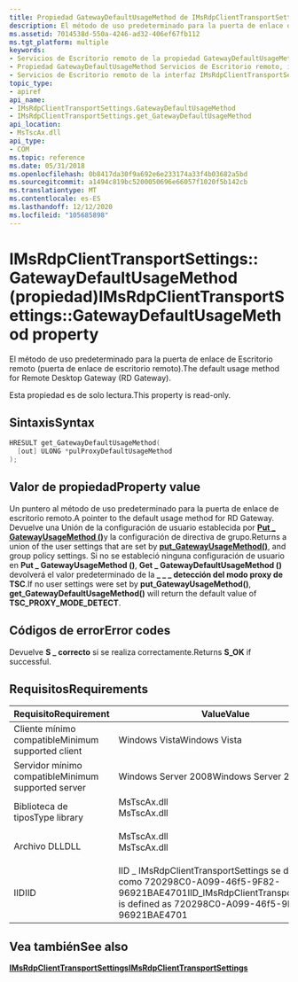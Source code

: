 ```yaml
---
title: Propiedad GatewayDefaultUsageMethod de IMsRdpClientTransportSettings
description: El método de uso predeterminado para la puerta de enlace de Escritorio remoto (puerta de enlace de escritorio remoto).
ms.assetid: 7014538d-550a-4246-ad32-406ef67fb112
ms.tgt_platform: multiple
keywords:
- Servicios de Escritorio remoto de la propiedad GatewayDefaultUsageMethod
- Propiedad GatewayDefaultUsageMethod Servicios de Escritorio remoto, interfaz IMsRdpClientTransportSettings
- Servicios de Escritorio remoto de la interfaz IMsRdpClientTransportSettings, propiedad GatewayDefaultUsageMethod
topic_type:
- apiref
api_name:
- IMsRdpClientTransportSettings.GatewayDefaultUsageMethod
- IMsRdpClientTransportSettings.get_GatewayDefaultUsageMethod
api_location:
- MsTscAx.dll
api_type:
- COM
ms.topic: reference
ms.date: 05/31/2018
ms.openlocfilehash: 0b8417da30f9a692e6e233174a33f4b03682a5bd
ms.sourcegitcommit: a1494c819bc5200050696e66057f1020f5b142cb
ms.translationtype: MT
ms.contentlocale: es-ES
ms.lasthandoff: 12/12/2020
ms.locfileid: "105685898"
---
```

# <a name="imsrdpclienttransportsettingsgatewaydefaultusagemethod-property"></a><span data-ttu-id="cbb80-106">IMsRdpClientTransportSettings:: GatewayDefaultUsageMethod (propiedad)</span><span class="sxs-lookup"><span data-stu-id="cbb80-106">IMsRdpClientTransportSettings::GatewayDefaultUsageMethod property</span></span>

<span data-ttu-id="cbb80-107">El método de uso predeterminado para la puerta de enlace de Escritorio remoto (puerta de enlace de escritorio remoto).</span><span class="sxs-lookup"><span data-stu-id="cbb80-107">The default usage method for Remote Desktop Gateway (RD Gateway).</span></span>

<span data-ttu-id="cbb80-108">Esta propiedad es de solo lectura.</span><span class="sxs-lookup"><span data-stu-id="cbb80-108">This property is read-only.</span></span>

## <a name="syntax"></a><span data-ttu-id="cbb80-109">Sintaxis</span><span class="sxs-lookup"><span data-stu-id="cbb80-109">Syntax</span></span>


```C++
HRESULT get_GatewayDefaultUsageMethod(
  [out] ULONG *pulProxyDefaultUsageMethod
);
```



## <a name="property-value"></a><span data-ttu-id="cbb80-110">Valor de propiedad</span><span class="sxs-lookup"><span data-stu-id="cbb80-110">Property value</span></span>

<span data-ttu-id="cbb80-111">Un puntero al método de uso predeterminado para la puerta de enlace de escritorio remoto.</span><span class="sxs-lookup"><span data-stu-id="cbb80-111">A pointer to the default usage method for RD Gateway.</span></span> <span data-ttu-id="cbb80-112">Devuelve una Unión de la configuración de usuario establecida por [**Put \_ GatewayUsageMethod ()**](imsrdpclienttransportsettings-gatewayusagemethod.md)y la configuración de directiva de grupo.</span><span class="sxs-lookup"><span data-stu-id="cbb80-112">Returns a union of the user settings that are set by [**put\_GatewayUsageMethod()**](imsrdpclienttransportsettings-gatewayusagemethod.md), and group policy settings.</span></span> <span data-ttu-id="cbb80-113">Si no se estableció ninguna configuración de usuario en **Put \_ GatewayUsageMethod ()**, **Get \_ GatewayDefaultUsageMethod ()** devolverá el valor predeterminado de la **\_ \_ \_ detección del modo proxy de TSC**.</span><span class="sxs-lookup"><span data-stu-id="cbb80-113">If no user settings were set by **put\_GatewayUsageMethod()**, **get\_GatewayDefaultUsageMethod()** will return the default value of **TSC\_PROXY\_MODE\_DETECT**.</span></span>

## <a name="error-codes"></a><span data-ttu-id="cbb80-114">Códigos de error</span><span class="sxs-lookup"><span data-stu-id="cbb80-114">Error codes</span></span>

<span data-ttu-id="cbb80-115">Devuelve **S \_ correcto** si se realiza correctamente.</span><span class="sxs-lookup"><span data-stu-id="cbb80-115">Returns **S\_OK** if successful.</span></span>

## <a name="requirements"></a><span data-ttu-id="cbb80-116">Requisitos</span><span class="sxs-lookup"><span data-stu-id="cbb80-116">Requirements</span></span>



| <span data-ttu-id="cbb80-117">Requisito</span><span class="sxs-lookup"><span data-stu-id="cbb80-117">Requirement</span></span> | <span data-ttu-id="cbb80-118">Value</span><span class="sxs-lookup"><span data-stu-id="cbb80-118">Value</span></span> |
|-------------------------------------|--------------------------------------------------------------------------------------------------|
| <span data-ttu-id="cbb80-119">Cliente mínimo compatible</span><span class="sxs-lookup"><span data-stu-id="cbb80-119">Minimum supported client</span></span><br/> | <span data-ttu-id="cbb80-120">Windows Vista</span><span class="sxs-lookup"><span data-stu-id="cbb80-120">Windows Vista</span></span><br/>                                                                         |
| <span data-ttu-id="cbb80-121">Servidor mínimo compatible</span><span class="sxs-lookup"><span data-stu-id="cbb80-121">Minimum supported server</span></span><br/> | <span data-ttu-id="cbb80-122">Windows Server 2008</span><span class="sxs-lookup"><span data-stu-id="cbb80-122">Windows Server 2008</span></span><br/>                                                                   |
| <span data-ttu-id="cbb80-123">Biblioteca de tipos</span><span class="sxs-lookup"><span data-stu-id="cbb80-123">Type library</span></span><br/>             | <dl> <span data-ttu-id="cbb80-124"><dt>MsTscAx.dll</dt></span><span class="sxs-lookup"><span data-stu-id="cbb80-124"><dt>MsTscAx.dll</dt></span></span> </dl>           |
| <span data-ttu-id="cbb80-125">Archivo DLL</span><span class="sxs-lookup"><span data-stu-id="cbb80-125">DLL</span></span><br/>                      | <dl> <span data-ttu-id="cbb80-126"><dt>MsTscAx.dll</dt></span><span class="sxs-lookup"><span data-stu-id="cbb80-126"><dt>MsTscAx.dll</dt></span></span> </dl>           |
| <span data-ttu-id="cbb80-127">IID</span><span class="sxs-lookup"><span data-stu-id="cbb80-127">IID</span></span><br/>                      | <span data-ttu-id="cbb80-128">IID \_ IMsRdpClientTransportSettings se define como 720298C0-A099-46f5-9F82-96921BAE4701</span><span class="sxs-lookup"><span data-stu-id="cbb80-128">IID\_IMsRdpClientTransportSettings is defined as 720298C0-A099-46f5-9F82-96921BAE4701</span></span><br/> |



## <a name="see-also"></a><span data-ttu-id="cbb80-129">Vea también</span><span class="sxs-lookup"><span data-stu-id="cbb80-129">See also</span></span>

<dl> <dt>

[<span data-ttu-id="cbb80-130">**IMsRdpClientTransportSettings**</span><span class="sxs-lookup"><span data-stu-id="cbb80-130">**IMsRdpClientTransportSettings**</span></span>](imsrdpclienttransportsettings.md)
</dt> </dl>

 

 





